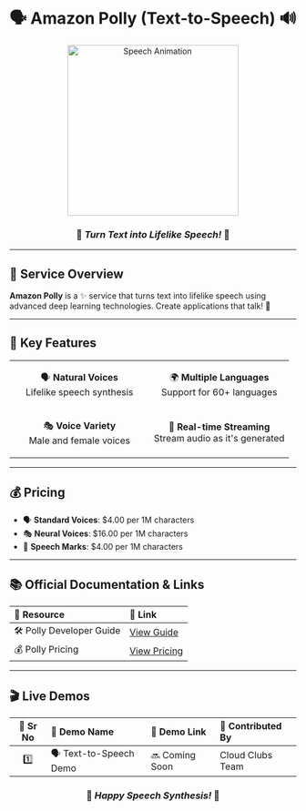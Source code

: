 <div align="center">

# 🗣️ Amazon Polly (Text-to-Speech) 🔊

<img src="https://media.giphy.com/media/3oKIPEqDGUULpEU0aQ/giphy.gif" width="300" alt="Speech Animation">

### 🌟 *Turn Text into Lifelike Speech!* 🌟

</div>

---

## 📖 Service Overview

**Amazon Polly** is a ✨ service that turns text into lifelike speech using advanced deep learning technologies. Create applications that talk! 🎤

---

## 🎯 Key Features

<table>
<tr>
<td align="center" width="50%">

🗣️ **Natural Voices**<br/>
Lifelike speech synthesis

</td>
<td align="center" width="50%">

🌍 **Multiple Languages**<br/>
Support for 60+ languages

</td>
</tr>
<tr>
<td align="center" width="50%">

🎭 **Voice Variety**<br/>
Male and female voices

</td>
<td align="center" width="50%">

📱 **Real-time Streaming**<br/>
Stream audio as it's generated

</td>
</tr>
</table>

---

## 💰 Pricing

- 🗣️ **Standard Voices**: $4.00 per 1M characters
- 🎭 **Neural Voices**: $16.00 per 1M characters
- 📱 **Speech Marks**: $4.00 per 1M characters

---

## 📚 Official Documentation & Links

| 📖 **Resource** | 🔗 **Link** |
|:---|:---|
| 🛠️ Polly Developer Guide | [View Guide](https://docs.aws.amazon.com/polly/) |
| 💰 Polly Pricing | [View Pricing](https://aws.amazon.com/polly/pricing/) |

---

## 🎬 Live Demos

| 🔢 **Sr No** | 🎯 **Demo Name** | 🔗 **Demo Link** | 👥 **Contributed By** |
|:---:|:---|:---|:---|
| 1️⃣ | 🗣️ Text-to-Speech Demo | 🔜 Coming Soon | Cloud Clubs Team |

<div align="center">

### 🌟 *Happy Speech Synthesis!* 🌟

</div>